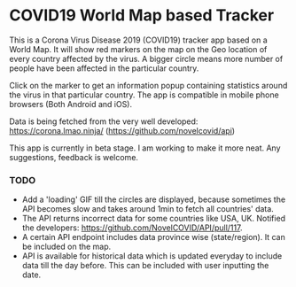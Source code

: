 # COVID19 World Map based Tracker

This is a Corona Virus Disease 2019 (COVID19) tracker app based on a World Map.
It will show red markers on the map on the Geo location of every country affected by the virus.
A bigger circle means more number of people have been affected in the particular country.

Click on the marker to get an information popup containing statistics around the virus in that particular country.
The app is compatible in mobile phone browsers (Both Android and iOS).

Data is being fetched from the very well developed: https://corona.lmao.ninja/ (https://github.com/novelcovid/api)

This app is currently in beta stage. I am working to make it more neat.
Any suggestions, feedback is welcome.

### TODO

* Add a 'loading' GIF till the circles are displayed, because sometimes the API becomes slow and takes around 1min to fetch all countries' data.
* The API returns incorrect data for some countries like USA, UK. Notified the developers: https://github.com/NovelCOVID/API/pull/117.
* A certain API endpoint includes data province wise (state/region). It can be included on the map.
* API is available for historical data which is updated everyday to include data till the day before. This can be included with user inputting the date.

